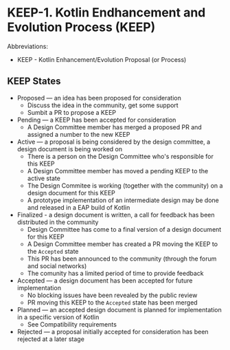 # KEEP-1. Kotlin Endhancement and Evolution Process (KEEP)

Abbreviations:

* KEEP - Kotlin Enhancement/Evolution Proposal (or Process)

## KEEP States

* Proposed — an idea has been proposed for consideration
  * Discuss the idea in the community, get some support
  * Sumbit a PR to propose a KEEP
* Pending — a KEEP has been accepted for consideration
  * A Design Committee member has merged a proposed PR and assigned a number to the new KEEP
* Active — a proposal is being considered by the design committee, a design document is being worked on
  * There is a person on the Design Committee who's responsible for this KEEP
  * A Design Committee member has moved a pending KEEP to the active state
  * The Design Commitee is working (together with the community) on a design document for this KEEP
  * A prototype implementation of an intermediate design may be done and released in a EAP build of Kotlin
* Finalized - a design document is written, a call for feedback has been distributed in the community
  * Design Committee has come to a final version of a design document for this KEEP
  * A Design Committee member has created a PR moving the KEEP to the `Accepted`  state
  * This PR has been announced to the community (through the forum and social networks)
  * The comunity has a limited period of time to provide feedback
* Accepted — a design document has been accepted for future implementation
  * No blocking issues have been revealed by the public review
  * PR moving this KEEP to the `Accepted` state has been merged
* Planned — an accepted design document is planned for implementation in a specific version of Kotlin
  * See Compatibility requirements
* Rejected — a proposal initially accepted for consideration has been rejected at a later stage
